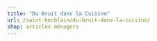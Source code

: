 ```yaml
---
title: "Du Bruit dans la Cuisine"
url: /saint-herblain/du-bruit-dans-la-cuisine/
shop: articles ménagers
---
```


